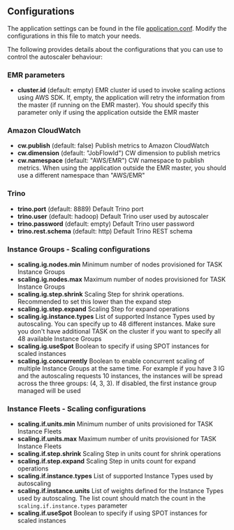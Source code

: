 ## Configurations
The application settings can be found in the file [application.conf](../src/main/resources/application.conf). 
Modify the configurations in this file to match your needs. 

The following provides details about the configurations that you can use to control the autoscaler behaviour:

### EMR parameters
- **cluster.id** (default: empty) EMR cluster id used to invoke scaling actions using AWS SDK. If, empty, the application will retry the information from the master (if running on the EMR master). You should specify this parameter only if using the application outside the EMR master

### Amazon CloudWatch
- **cw.publish** (default: false) Publish metrics to Amazon CloudWatch
- **cw.dimension** (default: "JobFlowId") CW dimension to publish metrics
- **cw.namespace** (default: "AWS/EMR") CW namespace to publish metrics. When using the application outside the EMR master, you should use a different namespace than "AWS/EMR"

### Trino
- **trino.port** (default: 8889) Default Trino port
- **trino.user** (default: hadoop) Default Trino user used by autoscaler
- **trino.password** (default: empty) Default Trino user password
- **trino.rest.schema** (default: http) Default Trino REST schema

### Instance Groups - Scaling configurations
- **scaling.ig.nodes.min** Minimum number of nodes provisioned for TASK Instance Groups
- **scaling.ig.nodes.max** Maximum number of nodes provisioned for TASK Instance Groups
- **scaling.ig.step.shrink** Scaling Step for shrink operations. Recommended to set this lower than the expand step
- **scaling.ig.step.expand** Scaling Step for expand operations
- **scaling.ig.instance.types** List of supported Instance Types used by autoscaling. You can specify up to 48 different instances. Make sure you don't have additional TASK on the cluster if you want to specify all 48 available Instance Groups
- **scaling.ig.useSpot** Boolean to specify if using SPOT instances for scaled instances
- **scaling.ig.concurrently** Boolean to enable concurrent scaling of multiple Instance Groups at the same time. For example if you have 3 IG and the autoscaling requests 10 instances, the instances will be spread across the three groups: (4, 3, 3). If disabled, the first instance group managed will be used

### Instance Fleets - Scaling configurations
- **scaling.if.units.min**  Minimum number of units provisioned for TASK Instance Fleets
- **scaling.if.units.max** Maximum number of units provisioned for TASK Instance Fleets
- **scaling.if.step.shrink** Scaling Step in units count for shrink operations
- **scaling.if.step.expand** Scaling Step in units count for expand operations
- **scaling.if.instance.types** List of supported Instance Types used by autoscaling
- **scaling.if.instance.units** List of weights defined for the Instance Types used by autoscaling. The list count should match the count in the `scaling.if.instance.types` parameter
- **scaling.if.useSpot** Boolean to specify if using SPOT instances for scaled instances

